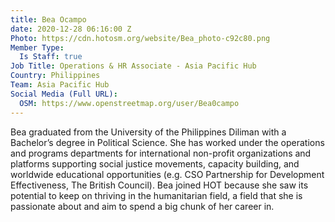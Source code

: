 ```yaml
---
title: Bea Ocampo
date: 2020-12-28 06:16:00 Z
Photo: https://cdn.hotosm.org/website/Bea_photo-c92c80.png
Member Type:
  Is Staff: true
Job Title: Operations & HR Associate - Asia Pacific Hub
Country: Philippines
Team: Asia Pacific Hub
Social Media (Full URL):
  OSM: https://www.openstreetmap.org/user/Bea0campo
---
```


Bea graduated from the University of the Philippines Diliman with a Bachelor’s degree in Political Science. She has worked under the operations and programs departments for international non-profit organizations and platforms supporting social justice movements, capacity building, and worldwide educational opportunities (e.g. CSO Partnership for Development Effectiveness, The British Council). Bea joined HOT because she saw its potential to keep on thriving in the humanitarian field, a field that she is passionate about and aim to spend a big chunk of her career in.
